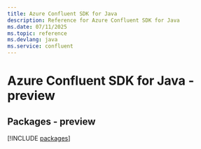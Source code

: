 ```yaml
---
title: Azure Confluent SDK for Java
description: Reference for Azure Confluent SDK for Java
ms.date: 07/11/2025
ms.topic: reference
ms.devlang: java
ms.service: confluent
---
```

# Azure Confluent SDK for Java - preview
## Packages - preview
[!INCLUDE [packages](confluent-index.md)]